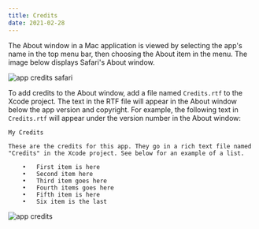 ```yaml
---
title: Credits
date: 2021-02-28
---
```


The About window in a Mac application is viewed by selecting the app's name in the top menu bar, then choosing the About item in the menu. The image below displays Safari's About window.

![app credits safari](/swift-macos/images/credits-safari.png)

To add credits to the About window, add a file named `Credits.rtf` to the Xcode project. The text in the RTF file will appear in the About window below the app version and copyright. For example, the following text in `Credits.rtf` will appear under the version number in the About window:

```
My Credits

These are the credits for this app. They go in a rich text file named
"Credits" in the Xcode project. See below for an example of a list.

    •   First item is here
    •   Second item here
    •   Third item goes here
    •   Fourth items goes here
    •   Fifth item is here
    •   Six item is the last
```

![app credits](/swift-macos/images/credits.png)
